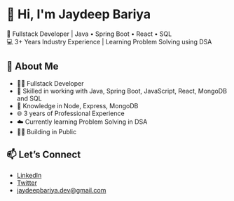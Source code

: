# 👋 Hi, I'm Jaydeep Bariya

🎯 Fullstack Developer | Java • Spring Boot • React • SQL  
💻 3+ Years Industry Experience | Learning Problem Solving using DSA
## 🌱 About Me

- 🧑‍💻 Fullstack Developer  
- 🔧 Skilled in working with Java, Spring Boot, JavaScript, React, MongoDB and SQL
- 🔧 Knowledge in Node, Express, MongoDB
- 🌐 3 years of Professional Experience
- ☁️ Currently learning Problem Solving in DSA
- 🧑‍💻 Building in Public


## 📫 Let’s Connect

- [LinkedIn](https://linkedin.com/in/jaydeepbariya)  
- [Twitter](https://twitter.com/jbariya_dev)  
- jaydeepbariya.dev@gmail.com

